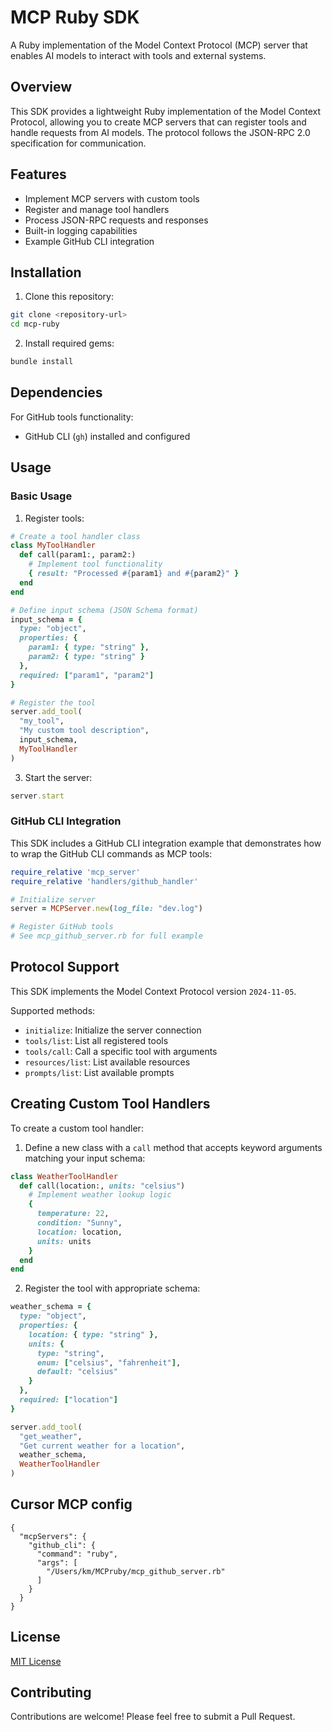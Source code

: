 # MCP Ruby SDK

A Ruby implementation of the Model Context Protocol (MCP) server that enables AI models to interact with tools and external systems.

## Overview

This SDK provides a lightweight Ruby implementation of the Model Context Protocol, allowing you to create MCP servers that can register tools and handle requests from AI models. The protocol follows the JSON-RPC 2.0 specification for communication.

## Features

- Implement MCP servers with custom tools
- Register and manage tool handlers
- Process JSON-RPC requests and responses
- Built-in logging capabilities
- Example GitHub CLI integration

## Installation

1. Clone this repository:
```bash
git clone <repository-url>
cd mcp-ruby
```

2. Install required gems:
```bash
bundle install
```

## Dependencies

For GitHub tools functionality:
- GitHub CLI (`gh`) installed and configured

## Usage

### Basic Usage

1. Register tools:

```ruby
# Create a tool handler class
class MyToolHandler
  def call(param1:, param2:)
    # Implement tool functionality
    { result: "Processed #{param1} and #{param2}" }
  end
end

# Define input schema (JSON Schema format)
input_schema = {
  type: "object",
  properties: {
    param1: { type: "string" },
    param2: { type: "string" }
  },
  required: ["param1", "param2"]
}

# Register the tool
server.add_tool(
  "my_tool",
  "My custom tool description",
  input_schema,
  MyToolHandler
)
```

3. Start the server:

```ruby
server.start
```

### GitHub CLI Integration

This SDK includes a GitHub CLI integration example that demonstrates how to wrap the GitHub CLI commands as MCP tools:

```ruby
require_relative 'mcp_server'
require_relative 'handlers/github_handler'

# Initialize server
server = MCPServer.new(log_file: "dev.log")

# Register GitHub tools
# See mcp_github_server.rb for full example
```

## Protocol Support

This SDK implements the Model Context Protocol version `2024-11-05`.

Supported methods:
- `initialize`: Initialize the server connection
- `tools/list`: List all registered tools
- `tools/call`: Call a specific tool with arguments
- `resources/list`: List available resources
- `prompts/list`: List available prompts

## Creating Custom Tool Handlers

To create a custom tool handler:

1. Define a new class with a `call` method that accepts keyword arguments matching your input schema:

```ruby
class WeatherToolHandler
  def call(location:, units: "celsius")
    # Implement weather lookup logic
    { 
      temperature: 22,
      condition: "Sunny",
      location: location,
      units: units
    }
  end
end
```

2. Register the tool with appropriate schema:

```ruby
weather_schema = {
  type: "object",
  properties: {
    location: { type: "string" },
    units: { 
      type: "string",
      enum: ["celsius", "fahrenheit"],
      default: "celsius"
    }
  },
  required: ["location"]
}

server.add_tool(
  "get_weather",
  "Get current weather for a location",
  weather_schema,
  WeatherToolHandler
)
```
## Cursor MCP config

```
{
  "mcpServers": {
    "github_cli": {
      "command": "ruby",
      "args": [
        "/Users/km/MCPruby/mcp_github_server.rb"
      ]
    }
  }
}
```

## License

[MIT License](LICENSE)

## Contributing

Contributions are welcome! Please feel free to submit a Pull Request.
